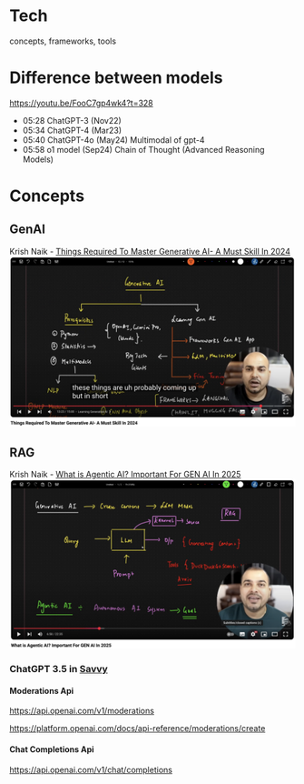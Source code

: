 # Tech
concepts, frameworks, tools

# Difference between models

https://youtu.be/FooC7gp4wk4?t=328

- 05:28 ChatGPT-3 (Nov22)
- 05:34 ChatGPT-4 (Mar23)
- 05:40 ChatGPT-4o (May24) Multimodal of gpt-4
- 05:58 o1 model (Sep24) Chain of Thought (Advanced Reasoning Models)

# Concepts

## GenAI
Krish Naik - [Things Required To Master Generative AI- A Must Skill In 2024](https://youtu.be/HEHUpBO8UVc?list=PLA1lVIthbM1D5I6r5uY2K89X1KD2w5LNh)
![genai](!/genai-krish.png)

## RAG
Krish Naik - [What is Agentic AI? Important For GEN AI In 2025](https://youtu.be/xOS0BhhdUbo?t=270)
![rag](!/rag-krish.png)


### ChatGPT 3.5 in [Savvy](https://docs.google.com/document/d/1cAYB_hRuZOD9TBVNiuQNsw_vnmTUAY8ifTa0kiQsqzk)

#### Moderations Api
https://api.openai.com/v1/moderations

https://platform.openai.com/docs/api-reference/moderations/create

#### Chat Completions Api

https://api.openai.com/v1/chat/completions


